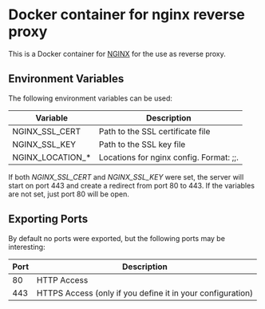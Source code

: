 # Docker container for nginx reverse proxy

This is a Docker container for [NGINX](https://nginx.org/en "NGINX Website") for the use as reverse proxy.

## Environment Variables
The following environment variables can be used:

| Variable     | Description |
|--------------|-------------|
| NGINX\_SSL\_CERT  | Path to the SSL certificate file |
| NGINX\_SSL\_KEY  | Path to the SSL key file |
| NGINX\_LOCATION\_\*  | Locations for nginx config. Format: <name>;<location>;<url>. |

If both *NGINX_SSL_CERT* and *NGINX_SSL_KEY* were set, the server will start on port 443 and create a redirect 
from port 80 to 443. If the variables are not set, just port 80 will be open.


## Exporting Ports
By default no ports were exported, but the following ports may be interesting:

| Port | Description                                                 |
|------|------------------------------------------------------------ |
| 80   | HTTP Access                                                 |
| 443  | HTTPS Access (only if you define it in your configuration)  |
